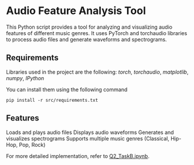 # Audio Feature Analysis Tool

This Python script provides a tool for analyzing and visualizing audio features of different music genres. It uses PyTorch and torchaudio libraries to process audio files and generate waveforms and spectrograms.<be>

## Requirements
Libraries used in the project are the following: *torch*, *torchaudio*, *matplotlib*, *numpy*, *IPython*





 
You can install them using the following command
```[shell]
pip install -r src/requirements.txt
```

## Features
Loads and plays audio files <be>
Displays audio waveforms <be>
Generates and visualizes spectrograms <be>
Supports multiple music genres (Classical, Hip-Hop, Pop, Rock) <be>

For more detailed implementation, refer to [Q2_TaskB.ipynb](https://github.com/mitesh-kr/Speech_Understanding_Assignment_1/blob/main/song_analysis/Q2_TaskB.ipynb).
